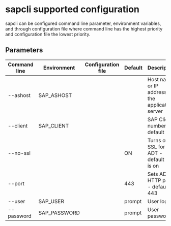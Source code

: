 # sapcli supported configuration

sapcli can be configured command line parameter, environment variables, and
through configuration file where command line has the highest priority and
configuration file the lowest priority.

## Parameters

| Command line | Environment | Configuration file | Default | Description
| ------------ | ----------- | ------------------ | ------- | ------------------------- |
| --ashost     | SAP_ASHOST  |                    | | Host name or IP address of the application server |
| --client     | SAP_CLIENT  |                    | | SAP Client number - default 001 |
| --no-ssl     |             |                    | ON | Turns off SSL for ADT  - default SSL is on |
| --port       |             |                    | 443 | Sets ADT HTTP port - default 443 |
| --user       | SAP_USER     |                    | prompt | User login |
| --password   | SAP_PASSWORD |                    | prompt | User password |
